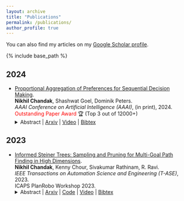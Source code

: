 ```yaml
---
layout: archive
title: "Publications"
permalink: /publications/
author_profile: true
---
```




<style>

table {
  margin-bottom: 1rem;
  width: 100%;
  font-size: 85%;
  border: 0px solid $border-color;
  border-collapse: collapse;
}

td,
th {
  padding:  1rem .25rem;
  border: 0px solid $border-color;
}

th {
  text-align: left;
}

tbody tr:nth-child(odd) td,
tbody tr:nth-child(odd) th {
  background-color: transparent;
}

.message {
  /* background-color: transparent; */
  background-color: #f8f8f8; /* Light grey background */
  border-left: 4px solid #2c3e50; /* Vertical line to the left */
  padding: 15px; /* Adds space inside the borders */
  margin: 10px 0; /* Adds space outside the borders */
}

paper {
 color: #; 
 font-weight:bold;
}


/* #bibtex-chandak2023informed */
.bibtex {
  display: none; /* Keeps the BibTex hidden by default */
  background-color: #f9f9f9; /* Light background for the BibTex block */
  border: 1px solid #ddd; /* Adds a border around the BibTex block */
  padding: 10px; /* Adds space inside the BibTex block */
  margin-top: 10px; /* Adds space above the BibTex block */
  white-space: pre-wrap; /* Preserves formatting and wraps text */
  font-family: "Courier New", monospace; /* Sets font to monospace for code-like appearance */
}
/*
#bibtex-chandak2023informed pre {
  margin: 5px; /* Removes default margin from pre tag */
}
*/

</style>


You can also find my articles on my
<a href="https://scholar.google.com/citations?user=8_lfEOsAAAAJ&hl=en"> Google Scholar profile</a>.

<!--
{% include base_path %}

{% for post in site.publications reversed %}
  {% include archive-single.html %}
{% endfor %}
-->


{% include base_path %}

## <a name="year2024"></a> 2024  

* [Proportional Aggregation of Preferences for Sequential Decision Making](https://arxiv.org/abs/2306.14858).     
    **Nikhil Chandak**, Shashwat Goel, Dominik Peters.\
      <i>AAAI Conference on Artificial Intelligence (AAAI)</i>, (in print), 2024.\
      <span style="color: red;"> Outstanding Paper Award </span> 🏆 (Top 3 out of 12000+)
    <details>
                <summary>Abstract |  <a href="https://arxiv.org/abs/2306.14858">Arxiv</a> | <a href="https://youtu.be/kjZG89iDzuU">Video</a> | <a href="javascript:void(0)" onclick="(function(target, id) { if ($('#' + id).css('display') == 'block') { $('#' + id).hide('fast'); $(target).text('Bibtex') } else { $('#' + id).show('fast'); $(target).text('Bibtex▲') } })(this, 'bibtex-chandak2023proportional');">Bibtex</a> </summary>   
                  <p class="message">
                  We study the problem of fair sequential decision making given voter preferences. In each round, a decision rule must choose a decision from a set of alternatives where each voter reports which of these alternatives they approve. Instead of going with the most popular choice in each round, we aim for proportional representation. We formalize this aim using axioms based on Proportional Justified Representation (PJR), which were proposed in the literature on multi-winner voting and were recently adapted to multi-issue decision making. The axioms require that every group of α% of the voters, if it agrees in every round (i.e., approves a common alternative), then those voters must approve at least α% of the decisions. A stronger version of the axioms requires that every group of α% of the voters that agrees in a β fraction of rounds must approve β⋅α% of the decisions. We show that three attractive voting rules satisfy axioms of this style. One of them (Sequential Phragmén) makes its decisions online, and the other two satisfy strengthened versions of the axioms but make decisions semi-online (Method of Equal Shares) or fully offline (Proportional Approval Voting). The first two are polynomial-time computable, and the latter is based on an NP-hard optimization, but it admits a polynomial-time local search algorithm that satisfies the same axiomatic properties. We present empirical results for these rules based on synthetic data and U.S. political elections. We also run experiments using the moral machine dataset about ethical dilemmas. We train preference models on user responses from different countries and let the models cast votes. We find that aggregating these votes using our rules leads to a more equal utility distribution across demographics than making decisions using a single global preference model.
                  </p>
              </details>           
    <!-- [[arXiv](https://arxiv.org/abs/2306.14858)] -->
    <!-- [<a href="https://arxiv.org/abs/2306.14858">Arxiv</a> | <a href="javascript:void(0)" onclick="(function(target, id) { if ($('#' + id).css('display') == 'block') { $('#' + id).hide('fast'); $(target).text('bibtex') } else { $('#' + id).show('fast'); $(target).text('bibtex▲') } })(this, 'bibtex-chandak2023proportional');">bibtex</a>] --> 
    <!-- [[code](https://github.com/lunjohnzhang/warehouse_env_gen_nca_public)]   -->  
<div id="bibtex-chandak2023proportional" class="bibtex" style="display:none">
<pre>@article{chandak2023proportional,
  title={Proportional Aggregation of Preferences for Sequential Decision Making},
  author={Chandak, Nikhil and Goel, Shashwat and Peters, Dominik},
  journal={arXiv preprint arXiv:2306.14858},
  year={2023}
}
</pre></div>

## <a name="year2023"></a> 2023  

* [Informed Steiner Trees: Sampling and Pruning for Multi-Goal Path Finding in High Dimensions](https://ieeexplore.ieee.org/abstract/document/10243500/).          
   **Nikhil Chandak**, Kenny Chour, Sivakumar Rathinam, R. Ravi.            
    <i>IEEE Transactions on Automation Science and Engineering (T-ASE)</i>, 2023.   
    ICAPS PlanRobo Workshop 2023.
    <details>
                <summary>Abstract | <a href="https://arxiv.org/abs/2205.04548">Arxiv</a> | <a href="https://github.com/nikhilchandak/InformedSteinerTrees">Code</a> | <a href="https://youtu.be/-IcSHw5EfaU">Video</a> | <a href="javascript:void(0)" onclick="(function(target, id) { if ($('#' + id).css('display') == 'block') { $('#' + id).hide('fast'); $(target).text('Bibtex') } else { $('#' + id).show('fast'); $(target).text('Bibtex▲') } })(this, 'bibtex-chandak2023informed');">Bibtex</a> </summary>   
                  <p class="message">
                  We interleave sampling based motion planning methods with pruning ideas from minimum spanning tree algorithms to develop a new approach for solving a Multi-Goal Path Finding (MGPF) problem in high dimensional spaces. The approach alternates between sampling points from selected regions in the search space and de-emphasizing regions that may not lead to good solutions for MGPF. Our approach provides an asymptotic, 2-approximation guarantee for MGPF. We also present extensive numerical results to illustrate the advantages of our proposed approach over uniform sampling in terms of the quality of the solutions found and computation speed. 
                  </p>
    </details>

<div id="bibtex-chandak2023informed" class="bibtex" style="display:none">
<pre>@article{chandak2023informed,
  title={Informed steiner trees: Sampling and pruning for multi-goal path finding in high dimensions},
  author={Chandak, Nikhil and Chour, Kenny and Rathinam, Sivakumar and Ravi, Ramamoorthi},
  journal={IEEE Transactions on Automation Science and Engineering},
  year={2023},
  publisher={IEEE}
}
</pre>
</div>

<!--
    [[arXiv](https://arxiv.org/abs/2205.04548)]
    [[code]()]
    [[ICAPS 2023 PlanRobo Workshop - Oral Talk](https://youtu.be/-IcSHw5EfaU)]        
    <!-- [[publisher](https://doi.org/10.1007/s10514-023-10148-y)] --> 
